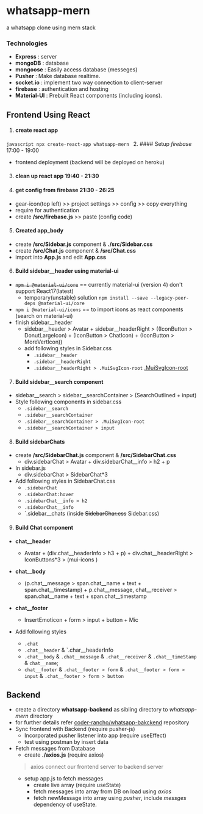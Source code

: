 # whatsapp-mern
a whatsapp clone using mern stack

### Technologies
  + **Express** : server
  + **mongoDB** : database
  + **mongoose** : Easily access database (messeges)
  + **Pusher** : Make database realtime. 
  + **socket.io** : implement two way connection to client-server
  + **firebase** : authentication and hosting
  + **Material-UI** : Prebuilt React components (including icons).

## Frontend Using React
1. #### create react app ####
  `javascript
  npx create-react-app whatsapp-mern
  `
2. #### Setup *firebase* 17:00 - 19:00 
  + frontend deployment (backend will be deployed on heroku)
  
3. #### clean up react app 19:40 - 21:30

4. #### get config from firebase 21:30 - 26:25 
  + gear-icon(top left) >> project settings >> config >> copy everything
  + require for authentication
  + create **/src/firebase.js** >> paste (config code)

5. #### Created app_body
  + create **/src/Sidebar.js** component & **./src/Sidebar.css**
  + create **/src/Chat.js** component & **/src/Chat.css**
  + import into **App.js** and edit **App.css**

6. #### Build sidebar__header using material-ui
  + ~~` npm i @material-ui/core `~~ == currently material-ui (version 4) don't support React17(latest)
      + temporary(unstable) solution ` npm install --save --legacy-peer-deps @material-ui/core `
  + ` npm i @material-ui/icons ` == to import icons as react components (search on material-ui)
  + finish sidebar__header
      + sidebar__header > Avatar + sidebar__headerRight > ((IconButton > DonutLargeIcon) + (IconButton > ChatIcon) + (IconButton > MoreVertIcon))
      + add following styles in Sidebar.css
          + `.sidebar__header`
          + `.sidebar__headerRight`
          + `.sidebar__headerRight > .MuiSvgIcon-root` [.MuiSvgIcon-root]( https://material-ui.com/api/svg-icon/#css "Default class given to material-ui icons")

7. #### Build sidebar__search component
  + sidebar__search > sidebar__searchContainer > (SearchOutlined + input)
  + Style following components in sidebar.css
      + `.sidebar__search`
      + `.sidebar__searchContainer`
      + `.sidebar__searchContainer > .MuiSvgIcon-root`
      + `.sidebar__searchContainer > input`

8. #### Build sidebarChats
  + create **/src/SidebarChat.js** component & **/src/SidebarChat.css**
      + div.sidebarChat > Avatar + div.sidebarChat__info > h2 + p
  + In sidebar.js 
      + div.sidebarChat > SidebarChat*3
  + Add following styles in SidebarChat.css
      + `.sidebarChat`
      + `.sidebarChat:hover`
      + `.sidebarChat__info > h2`
      + `.sidebarChat__info`
      + `.sidebar__chats (inside  ~~SidebarChar.css~~ Sidebar.css)

9. #### Build Chat component
  + **chat__header** 
      + Avatar + (div.chat__headerInfo > h3 + p) + div.chat__headerRight > IconButtons*3 > (mui-icons )
  + **chat__body**
      + (p.chat__message > span.chat__name + text + span.chat__timestamp) + p.chat__message, chat__receiver > span.chat__name + text + span.chat__timestamp
  + **chat__footer** 
      + InsertEmoticon + form > input + button + Mic

  + Add following styles
    + `.chat`
    + `.chat__header` & `.char__headerInfo
    + `.chat__body` & `.chat__message` & `.chat__receiver` & `.chat__timeStamp` & `chat__name`;
    + `chat__footer` & `.chat__footer > form` & `.chat__footer > form > input` & `.chat__footer > form > button`

  ## Backend
  + create a directory **whatsapp-backend** as sibling directory to *whatsapp-mern* directory
  + for further details refer [coder-rancho/whatsapp-bakckend](https://github.com/coder-rancho/whatsapp-backend.git) repository
  + Sync frontend with Backend (require pusher-js)
    + Incorporated pusher listener into app (require useEffect)
    + test using postman by insert data
  + Fetch messages from Database
    + create **./axios.js**  (require axios)
    > axios connect our frontend server to backend server
    + setup app.js to fetch messages
      + create live array (require useState)
      + fetch messages into array from DB on load using *axios*
      + fetch newMessage into array using *pusher*, include *messges* dependency of useState.


    
